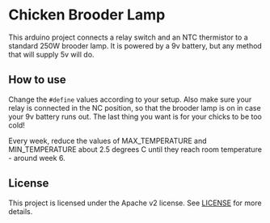 # Chicken Brooder Lamp

This arduino project connects a relay switch and an NTC thermistor to a standard 250W brooder lamp. It is powered by a 9v battery, but any method that will supply 5v will do.

## How to use

Change the `#define` values according to your setup. Also make sure your relay is connected in the NC position, so that the brooder lamp is on in case your 9v battery runs out. The last thing you want is for your chicks to be too cold!

Every week, reduce the values of MAX_TEMPERATURE and MIN_TEMPERATURE about 2.5 degrees C until they reach room temperature - around week 6.

## License

This project is licensed under the Apache v2 license. See [LICENSE](LICENSE) for more details.
